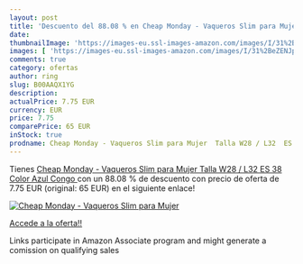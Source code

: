 ```yaml
---
layout: post
title: 'Descuento del 88.08 % en Cheap Monday - Vaqueros Slim para Mujer '
date: 
thumbnailImage: 'https://images-eu.ssl-images-amazon.com/images/I/31%2BeZENJpAL._SL200_.jpg'
images: [ 'https://images-eu.ssl-images-amazon.com/images/I/31%2BeZENJpAL._SL200_.jpg' ]
comments: true
category: ofertas
author: ring
slug: B00AAQX1YG
description:
actualPrice: 7.75 EUR
currency: EUR
price: 7.75
comparePrice: 65 EUR
inStock: true
prodname: Cheap Monday - Vaqueros Slim para Mujer  Talla W28 / L32  ES 38   Color Azul  Congo 
---
```


Tienes [Cheap Monday - Vaqueros Slim para Mujer  Talla W28 / L32  ES 38   Color Azul  Congo ](https://www.amazon.es/dp/B00AAQX1YG/?tag=tolees-21) con un 88.08 % de descuento con precio de oferta de 7.75 EUR (original: 65 EUR) en el siguiente enlace!

[![Cheap Monday - Vaqueros Slim para Mujer ](https://images-eu.ssl-images-amazon.com/images/I/31%2BeZENJpAL._SL200_.jpg)](https://www.amazon.es/dp/B00AAQX1YG/?tag=tolees-21)

[Accede a la oferta!!](https://www.amazon.es/dp/B00AAQX1YG/?tag=tolees-21)

Links participate in Amazon Associate program and might generate a comission on qualifying sales


